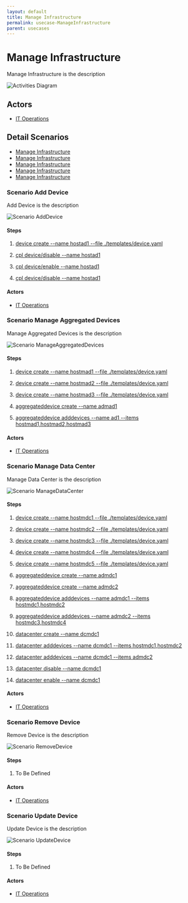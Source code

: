 ```yaml
---
layout: default
title: Manage Infrastructure
permalink: usecase-ManageInfrastructure
parent: usecases
---
```


# Manage Infrastructure

Manage Infrastructure is the description

![Activities Diagram](./activities.svg)

## Actors

* [IT Operations](actor-itops)


## Detail Scenarios

* [Manage Infrastructure](#scenario-AddDevice)
* [Manage Infrastructure](#scenario-ManageAggregatedDevices)
* [Manage Infrastructure](#scenario-ManageDataCenter)
* [Manage Infrastructure](#scenario-RemoveDevice)
* [Manage Infrastructure](#scenario-UpdateDevice)

  
### Scenario Add Device

Add Device is the description

![Scenario AddDevice](./adddevice.svg)

#### Steps

1. [device create --name hostad1 --file ./templates/device.yaml](#action-device-create)

1. [cpl device/disable --name hostad1](#action-cpl-device-disable)

1. [cpl device/enable --name hostad1](#action-cpl-device-enable)

1. [cpl device/disable --name hostad1](#action-cpl-device-disable)


#### Actors

* [IT Operations](actor-itops)


### Scenario Manage Aggregated Devices

Manage Aggregated Devices is the description

![Scenario ManageAggregatedDevices](./manageaggregateddevices.svg)

#### Steps

1. [device create --name hostmad1 --file ./templates/device.yaml](#action-device-create)

1. [device create --name hostmad2 --file ./templates/device.yaml](#action-device-create)

1. [device create --name hostmad3 --file ./templates/device.yaml](#action-device-create)

1. [aggregateddevice create --name admad1](#action-aggregateddevice-create)

1. [aggregateddevice adddevices --name ad1 --items hostmad1,hostmad2,hostmad3](#action-aggregateddevice-adddevices)


#### Actors

* [IT Operations](actor-itops)


### Scenario Manage Data Center

Manage Data Center is the description

![Scenario ManageDataCenter](./managedatacenter.svg)

#### Steps

1. [device create --name hostmdc1 --file ./templates/device.yaml](#action-device-create)

1. [device create --name hostmdc2 --file ./templates/device.yaml](#action-device-create)

1. [device create --name hostmdc3 --file ./templates/device.yaml](#action-device-create)

1. [device create --name hostmdc4 --file ./templates/device.yaml](#action-device-create)

1. [device create --name hostmdc5 --file ./templates/device.yaml](#action-device-create)

1. [aggregateddevice create --name admdc1](#action-aggregateddevice-create)

1. [aggregateddevice create --name admdc2](#action-aggregateddevice-create)

1. [aggregateddevice adddevices --name admdc1 --items hostmdc1,hostmdc2](#action-aggregateddevice-adddevices)

1. [aggregateddevice adddevices --name admdc2 --items hostmdc3,hostmdc4](#action-aggregateddevice-adddevices)

1. [datacenter create --name dcmdc1](#action-datacenter-create)

1. [datacenter adddevices --name dcmdc1 --items hostmdc1,hostmdc2](#action-datacenter-adddevices)

1. [datacenter adddevices --name dcmdc1 --items admdc2](#action-datacenter-adddevices)

1. [datacenter disable --name dcmdc1](#action-datacenter-disable)

1. [datacenter enable --name dcmdc1](#action-datacenter-enable)


#### Actors

* [IT Operations](actor-itops)


### Scenario Remove Device

Remove Device is the description

![Scenario RemoveDevice](./removedevice.svg)

#### Steps

1. To Be Defined


#### Actors

* [IT Operations](actor-itops)


### Scenario Update Device

Update Device is the description

![Scenario UpdateDevice](./updatedevice.svg)

#### Steps

1. To Be Defined


#### Actors

* [IT Operations](actor-itops)



